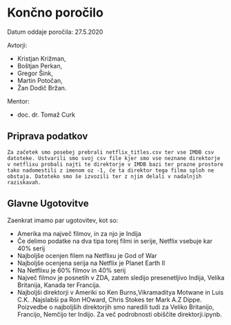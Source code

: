 # Končno poročilo

Datum oddaje poročila: 27.5.2020

Avtorji:

- Kristjan Križman,
- Boštjan Perkan,
- Gregor Šink,
- Martin Potočan,
- Žan Dodič Bržan.

Mentor:

- doc. dr. Tomaž Curk


## Priprava podatkov
    Za začetek smo posebej prebrali netflix_titles.csv ter vse IMDB csv datoteke. Ustvarili smo svoj csv file kjer smo vse neznane direktorje v netflixu probali najti te direktorje v IMDB bazi ter prazne prostore tako nadomestili z imenom oz -1, če ta direktor tega filma sploh ne obstaja. Datoteko smo še izvozili ter z njim delali v nadalnjih raziskavah.
## Glavne Ugotovitve

Zaenkrat imamo par ugotovitev, kot so:

- Amerika ma največ filmov, in za njo je Indija
- Če delimo podatke na dva tipa torej filmi in serije, Netflix vsebuje kar 40% serij
- Najboljše ocenjen filem na Netflixu je God of War
- Najboljše ocenjena serija na Netflix je Planet Earth II
- Na Netflixu je 60% filmov in 40% serij
- Največ  filmov je posnetih v ZDA, zatem sledijo presenetljivo Indija, Velika Britanija, Kanada ter Francija.
- Najboljši direktorji v Ameriki so Ken Burns,Vikramaditya Motwane in  Luis C.K. .Najslabši pa Ron HOward, Chris Stokes ter Mark A.Z Dippe. Poizvedbe o najboljših direktorjih smo naredili tudi za Veliko Britanijo, Francijo, Nemčijo ter Indijo. Za več podrobnosti obiščite direktorji.ipynb.